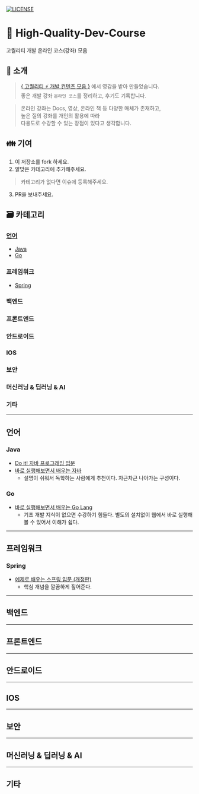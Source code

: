 [![LICENSE](https://img.shields.io/dub/l/vibe-d.svg?style=flat-square)](https://github.com/Integerous/goQuality-dev-contents/blob/master/LICENSE)
# :pencil: High-Quality-Dev-Course
고퀄리티 개발 온라인 코스(강좌) 모음

## :mega: 소개
>[{ 고퀄리티 ⚡️ 개발 컨텐츠 모음 }](https://github.com/Integerous/goQuality-dev-contents) 에서 영감을 받아 만들었습니다.<br>
>좋은 개발 강좌 `온라인 코스`를 정리하고, 후기도 기록합니다.<br>

>온라인 강좌는 Docs, 영상, 온라인 책 등 다양한 매체가 존재하고,<br>
>높은 질의 강좌를 개인의 활용에 따라<br>
>다용도로 수강할 수 있는 장점이 있다고 생각합니다.<br>

## :family: 기여
1. 이 저장소를 fork 하세요.
2. 알맞은 카테고리에 추가해주세요.
>카테고리가 없다면 이슈에 등록해주세요.
3. PR을 보내주세요.

## :card_file_box: 카테고리
### [언어](#언어-1)
- [Java](#Java)
- [Go](#Go)
### 프레임워크
- [Spring](#Spring)
### 백엔드
### 프론트엔드
### 안드로이드
### IOS
### 보안
### 머신러닝 & 딥러닝 & AI
### 기타
 
--------------------------------------
 
## 언어
### Java
- [Do it! 자바 프로그래밍 입문](https://www.inflearn.com/course/%EC%9E%90%EB%B0%94-%ED%94%84%EB%A1%9C%EA%B7%B8%EB%9E%98%EB%B0%8D-%EC%9E%85%EB%AC%B8)
- [바로 실행해보면서 배우는 자바](https://edu.goorm.io/lecture/12243/%EB%B0%94%EB%A1%9C-%EC%8B%A4%ED%96%89%ED%95%B4%EB%B3%B4%EB%A9%B4%EC%84%9C-%EB%B0%B0%EC%9A%B0%EB%8A%94-%EC%9E%90%EB%B0%94)
  - 설명이 쉬워서 독학하는 사람에게 추천이다. 차근차근 나아가는 구성이다.

### Go
- [바로 실행해보면서 배우는 Go Lang](https://edu.goorm.io/lecture/2010/%EB%B0%94%EB%A1%9C-%EC%8B%A4%ED%96%89%ED%95%B4%EB%B3%B4%EB%A9%B4%EC%84%9C-%EB%B0%B0%EC%9A%B0%EB%8A%94-go-lang)
  - 기초 개발 지식이 없으면 수강하기 힘들다. 별도의 설치없이 웹에서 바로 실행해볼 수 있어서 이해가 쉽다.

--------------------------------------

## 프레임워크
### Spring
- [예제로 배우는 스프링 입문 (개정판)](https://www.inflearn.com/course/spring_revised_edition)
  - 핵심 개념을 깔끔하게 짚어준다.
  
--------------------------------------

## 백엔드

--------------------------------------

## 프론트엔드

--------------------------------------

## 안드로이드

--------------------------------------

## IOS

--------------------------------------

## 보안

--------------------------------------

## 머신러닝 & 딥러닝 & AI

--------------------------------------

## 기타
